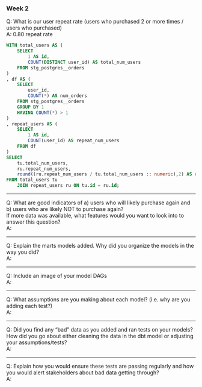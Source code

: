 ### Week 2 

Q: What is our user repeat rate (users who purchased 2 or more times / users who purchased)  
A: 0.80 repeat rate

``` sql
WITH total_users AS (
	SELECT
		1 AS id,
		COUNT(DISTINCT user_id) AS total_num_users
	FROM stg_postgres__orders
)
, df AS (
	SELECT
		user_id,
		COUNT(*) AS num_orders
	FROM stg_postgres__orders
	GROUP BY 1
	HAVING COUNT(*) > 1
)
, repeat_users AS (
	SELECT
		1 AS id,
		COUNT(user_id) AS repeat_num_users
	FROM df
)
SELECT
	tu.total_num_users,
	ru.repeat_num_users,
	round((ru.repeat_num_users / tu.total_num_users :: numeric),2) AS repeat_rate
FROM total_users tu
	JOIN repeat_users ru ON tu.id = ru.id;
```
---

Q: What are good indicators of a) users who will likely purchase again and b) users who are likely NOT to purchase again?   
   If more data was available, what features would you want to look into to answer this question?  
A: 

---

Q: Explain the marts models added. Why did you organize the models in the way you did?  
A:  

---

Q: Include an image of your model DAGs  
A:

---
Q: What assumptions are you making about each model? (i.e. why are you adding each test?)  
A: 

---
Q: Did you find any “bad” data as you added and ran tests on your models?   
   How did you go about either cleaning the data in the dbt model or adjusting your assumptions/tests?  
A: 

---
Q: Explain how you would ensure these tests are passing regularly and how you would alert stakeholders about bad data getting through?  
A: 


